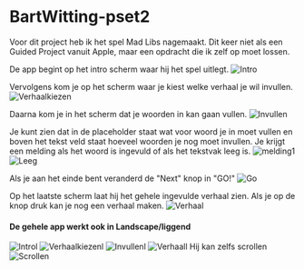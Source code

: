 # BartWitting-pset2
Voor dit project heb ik het spel Mad Libs nagemaakt. Dit keer niet als een Guided Project vanuit Apple, maar een opdracht die ik zelf op moet lossen.

De app begint op het intro scherm waar hij het spel uitlegt.
![Intro](/doc/IntroPor)

Vervolgens kom je op het scherm waar je kiest welke verhaal je wil invullen.
![Verhaalkiezen](/doc/StorypickerPor)

Daarna kom je in het scherm dat je woorden in kan gaan vullen.
![Invullen](/doc/FillInPor)

Je kunt zien dat in de placeholder staat wat voor woord je in moet vullen en boven het tekst veld staat hoeveel woorden je nog moet invullen.
Je krijgt een melding als het woord is ingevuld of als het tekstvak leeg is.
![melding1](/doc/Label1)
![Leeg](/doc/EmptyPor)

Als je aan het einde bent veranderd de "Next" knop in "GO!"
![Go](/doc/LastPor)

Op het laatste scherm laat hij het gehele ingevulde verhaal zien. Als je op de knop druk kan je nog een verhaal maken.
![Verhaal](/doc/StoryPor)

#### De gehele app werkt ook in Landscape/liggend
![Introl](/doc/IntroLand)
![Verhaalkiezenl](/doc/StorypickerLand)
![Invullenl](/doc/FillInLand)
![Verhaall](/doc/StoryLand1)
Hij kan zelfs scrollen
![Scrollen](/doc/StoryLand2)
